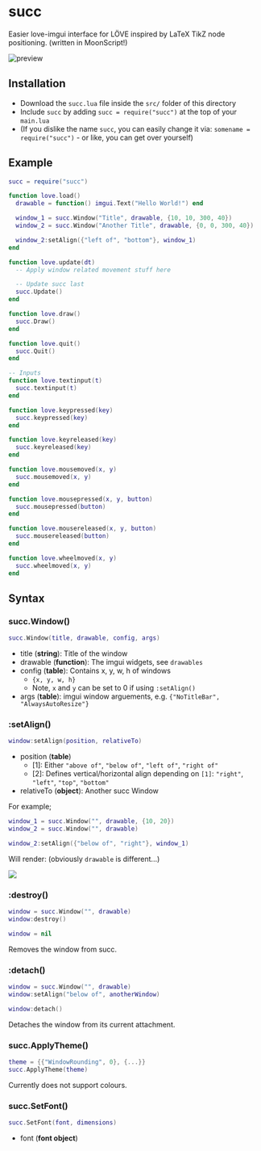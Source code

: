 # succ
Easier love-imgui interface for LÖVE inspired by LaTeX TikZ node positioning. (written in MoonScript!)

![preview](https://i.imgur.com/aYZ8nu5.png)

## Installation
* Download the `succ.lua` file inside the `src/` folder of this directory
* Include `succ` by adding `succ = require("succ")` at the top of your `main.lua`
* (If you dislike the name `succ`, you can easily change it via: `somename = require("succ")` - or like, you can get over yourself)

## Example
```lua
succ = require("succ")

function love.load()
  drawable = function() imgui.Text("Hello World!") end

  window_1 = succ.Window("Title", drawable, {10, 10, 300, 40})
  window_2 = succ.Window("Another Title", drawable, {0, 0, 300, 40})

  window_2:setAlign({"left of", "bottom"}, window_1)
end

function love.update(dt)
  -- Apply window related movement stuff here

  -- Update succ last
  succ.Update()
end

function love.draw()
  succ.Draw()
end

function love.quit()
  succ.Quit()
end

-- Inputs
function love.textinput(t)
  succ.textinput(t)
end

function love.keypressed(key)
  succ.keypressed(key)
end

function love.keyreleased(key)
  succ.keyreleased(key)
end

function love.mousemoved(x, y)
  succ.mousemoved(x, y)
end

function love.mousepressed(x, y, button)
  succ.mousepressed(button)
end

function love.mousereleased(x, y, button)
  succ.mousereleased(button)
end

function love.wheelmoved(x, y)
  succ.wheelmoved(x, y)
end
```

## Syntax
### succ.Window()
```lua
succ.Window(title, drawable, config, args)
```
* title (__string__): Title of the window
* drawable (__function__): The imgui widgets, see `drawables`
* config (__table__): Contains x, y, w, h of windows
  - `{x, y, w, h}`
  - Note, `x` and `y` can be set to 0 if using `:setAlign()`
* args (__table__): imgui window arguements, e.g. `{"NoTitleBar", "AlwaysAutoResize"}`

### :setAlign()
```lua
window:setAlign(position, relativeTo)
```
* position (__table__)
  - [1]: Either `"above of"`, `"below of"`, `"left of"`, `"right of"`
  - [2]: Defines vertical/horizontal align depending on `[1]`: `"right"`, `"left"`, `"top"`, `"bottom"`
* relativeTo (__object__): Another succ Window

For example;

```lua
window_1 = succ.Window("", drawable, {10, 20})
window_2 = succ.Window("", drawable)

window_2:setAlign({"below of", "right"}, window_1)
```

Will render: (obviously `drawable` is different...)

![](https://i.imgur.com/438rvfu.png)

### :destroy()
```lua
window = succ.Window("", drawable)
window:destroy()

window = nil
```
Removes the window from succ.

### :detach()
```lua
window = succ.Window("", drawable)
window:setAlign("below of", anotherWindow)

window:detach()
```
Detaches the window from its current attachment.

### succ.ApplyTheme()
```lua
theme = {{"WindowRounding", 0}, {...}}
succ.ApplyTheme(theme)
```
Currently does not support colours.

### succ.SetFont()
```lua
succ.SetFont(font, dimensions)
```
* font (__font object__)